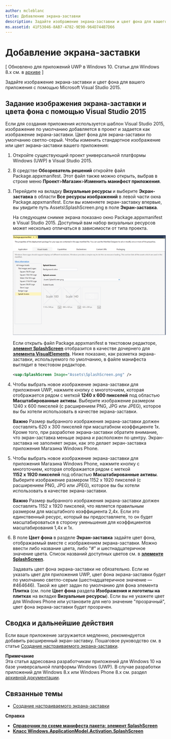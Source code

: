 ```yaml
---
author: mcleblanc
title: Добавление экрана-заставки
description: Задайте изображение экрана-заставки и цвет фона для вашего приложения с помощью Microsoft Visual Studio 2015.
ms.assetid: 41F53046-8AB7-4782-9E90-964D744B7D66
---
```


# Добавление экрана-заставки


\[ Обновлено для приложений UWP в Windows 10. Статьи для Windows 8.x см. в [архиве](http://go.microsoft.com/fwlink/p/?linkid=619132) \]


Задайте изображение экрана-заставки и цвет фона для вашего приложения с помощью Microsoft Visual Studio 2015.

## Задание изображения экрана-заставки и цвета фона с помощью Visual Studio 2015


Если для создания приложения используется шаблон Visual Studio 2015, изображение по умолчанию добавляется в проект и задается как изображение экрана-заставки. Цвет фона для экрана-заставки по умолчанию светло-серый. Чтобы изменить стандартное изображение или цвет экрана-заставки вашего приложения:

1.  Откройте существующий проект универсальной платформы Windows (UWP) в Visual Studio 2015.
2.  В средстве **Обозреватель решений** откройте файл Package.appxmanifest. Этот файл также можно открыть, выбрав в строке меню **Проект**&gt;**Магазин**&gt;**Изменить манифест приложения**.
3.  Перейдите на вкладку **Визуальные ресурсы** и выберите **Экран-заставка** в области **Все ресурсы изображений** в левой части окна Package.appxmanifest. Если вы изменяете экран-заставку впервые, вы увидите путь Assets\\SplashScreen.png в поле **Экран-заставка**.

    На следующем снимке экрана показано окно Package.appxmanifest в Visual Studio 2015. Доступный вам набор визуальных ресурсов может несколько отличаться в зависимости от типа проекта.

    ![снимок экрана с окном Package.appxmanifest в Visual Studio 2013](images/appmanifest.png)

    Если открыть файл Package.appxmanifest в текстовом редакторе, [**элемент SplashScreen**](https://msdn.microsoft.com/library/windows/apps/br211467) отобразится в качестве дочернего для [**элемента VisualElements**](https://msdn.microsoft.com/library/windows/apps/br211471). Ниже показано, как разметка экрана-заставки, используемого по умолчанию, в файле манифеста выглядит в текстовом редакторе.

    ```xml
    <uap:SplashScreen Image="Assets\SplashScreen.png" />
    ```

4.  Чтобы выбрать новое изображение экрана-заставки для приложения UWP, нажмите кнопку с многоточием, которая отображается рядом с меткой **1240 x 600 пикселей** под областью **Масштабированные активы**. Выберите изображение размером 1240 x 600 пикселей (с расширением PNG, JPG или JPEG), которое вы бы хотели использовать в качестве экрана-заставки.

    **Важно**  Размер выбранного изображения экрана-заставки должен составлять 620 x 300 пикселей при масштабном коэффициенте 1x. Кроме того, при разработке экрана-заставки обратите внимание, что экран-заставка меньше экрана и расположен по центру. Экран-заставка не заполняет экран, как это делает экран-заставка приложения Магазина Windows Phone.

     

5.  Чтобы выбрать новое изображение экрана-заставки для приложения Магазина Windows Phone, нажмите кнопку с многоточием, которая отображается рядом с меткой **1152 x 1920 пикселей** под областью **Масштабированные активы**. Выберите изображение размером 1152 x 1920 пикселей (с расширением PNG, JPG или JPEG), которое вы бы хотели использовать в качестве экрана-заставки.

    **Важно**  Размер выбранного изображения экрана-заставки должен составлять 1152 x 1920 пикселей, что является правильным размером для масштабного коэффициента 2,4x. Если это единственный ресурс, который вы предоставляете, то он будет масштабироваться в сторону уменьшения для коэффициентов масштабирования 1,4x и 1x.

     

6.  В поле **Цвет фона** в разделе **Экран-заставка** задайте цвет фона, отображаемый вместе с изображением экрана-заставки. Можно ввести либо название цвета, либо "\#" и шестнадцатеричное значение цвета. Список названий доступных цветов см. в [**элементе SplashScreen**](https://msdn.microsoft.com/library/windows/apps/br211467).

    Задавать цвет фона экрана-заставки не обязательно. Если не указать цвет для приложения UWP, цвет фона экрана-заставки будет по умолчанию светло-серым (шестнадцатеричное значение — \#464646). Такой же цвет задан по умолчанию для фона элемента **Плитка** (см. поле **Цвет фона** раздела **Изображения и логотипы на плитках** на вкладке **Визуальные ресурсы**). Если вы не укажете цвет для Windows Phone или установите для него значение "прозрачный", цвет фона экрана-заставки будет прозрачен.

## Сводка и дальнейшие действия


Если ваше приложение загружается медленно, рекомендуется добавить расширенный экран-заставку. Пошаговое руководство см. в статье [Создание настраиваемого экрана-заставки](create-a-customized-splash-screen.md).

**Примечание**  
Эта статья адресована разработчикам приложений для Windows 10 на базе универсальной платформы Windows (UWP). В случае разработки приложений для Windows 8.x или Windows Phone 8.x см. раздел [архивной документации](http://go.microsoft.com/fwlink/p/?linkid=619132).

 

## Связанные темы

* [Создание настраиваемого экрана-заставки](create-a-customized-splash-screen.md)

**Справка**

* [**Справочник по схеме манифеста пакета: элемент SplashScreen**](https://msdn.microsoft.com/library/windows/apps/br211467)
* [**Класс Windows.ApplicationModel.Activation.SplashScreen**](https://msdn.microsoft.com/library/windows/apps/br224763)

 

 





<!--HONumber=May16_HO2-->


